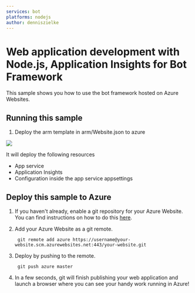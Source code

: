 ```yaml
---
services: bot
platforms: nodejs
author: denniszielke
---
```


# Web application development with Node.js, Application Insights for Bot Framework
This sample shows you how to use the bot framework hosted on Azure Websites. 

## Running this sample
1. Deploy the arm template in arm/Website.json to azure

<a href="https://portal.azure.com/#create/Microsoft.Template/uri/https%3A%2F%2Fraw.githubusercontent.com%2Fdenniszielke%2Fhellobot%2Fmaster%2Fbotsite.json" target="_blank">
    <img src="http://azuredeploy.net/deploybutton.png"/>
</a>  

It will deploy the following resources
- App service
- Application Insights
- Configuration inside the app service appsettings

## Deploy this sample to Azure

1. If you haven't already, enable a git repository for your Azure Website. You can find instructions on how to do this [here](https://azure.microsoft.com/en-us/documentation/articles/web-sites-publish-source-control-git/#step4).

2. Add your Azure Website as a git remote.

		git remote add azure https://username@your-website.scm.azurewebsites.net:443/your-website.git

3. Deploy by pushing to the remote.

		git push azure master

4. In a few seconds, git will finish publishing your web application and launch a browser where you can see your handy work running in Azure!
